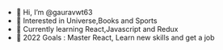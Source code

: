 - 👋 Hi, I’m @gauravwt63
- 👀 Interested in Universe,Books and Sports
- 🌱 Currently learning React,Javascript and Redux
- 💞️ 2022 Goals : Master React, Learn new skills and get a job



